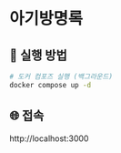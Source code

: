 # 아기방명록

## 🚀 실행 방법

```bash
# 도커 컴포즈 실행 (백그라운드)
docker compose up -d
```

## 🌐 접속
http://localhost:3000
